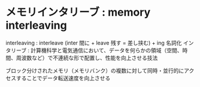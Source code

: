 # メモリインタリーブ : memory interleaving

interleaving : interleave (inter 間に + leave 残す = 差し挟む) + ing 名詞化
インタリーブ : 計算機科学と電気通信において、データを何らかの領域（空間、時間、周波数など）で不連続な形で配置し、性能を向上させる技法

ブロック分けされたメモリ（メモリバンク）の複数に対して同時・並行的にアクセスすることでデータ転送速度を向上させる
